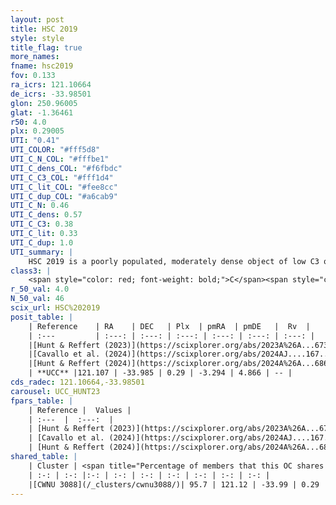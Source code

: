 ```yaml
---
layout: post
title: HSC 2019
style: style
title_flag: true
more_names: 
fname: hsc2019
fov: 0.133
ra_icrs: 121.10664
de_icrs: -33.98501
glon: 250.96005
glat: -1.36461
r50: 4.0
plx: 0.29005
UTI: "0.41"
UTI_COLOR: "#fff5d8"
UTI_C_N_COL: "#fffbe1"
UTI_C_dens_COL: "#f6fbdc"
UTI_C_C3_COL: "#fff1d4"
UTI_C_lit_COL: "#fee8cc"
UTI_C_dup_COL: "#a6cab9"
UTI_C_N: 0.46
UTI_C_dens: 0.57
UTI_C_C3: 0.38
UTI_C_lit: 0.33
UTI_C_dup: 1.0
UTI_summary: |
    HSC 2019 is a poorly populated, moderately dense object of low C3 quality. It was recently reported in the literature. This object shares a large percentage of members with a later reported entry.
class3: |
    <span style="color: red; font-weight: bold;">C</span><span style="color: #FFC300; font-weight: bold;">B</span>
r_50_val: 4.0
N_50_val: 46
scix_url: HSC%202019
posit_table: |
    | Reference    | RA    | DEC   | Plx  | pmRA  | pmDE   |  Rv  |
    | :---         | :---: | :---: | :---: | :---: | :---: | :---: |
    |[Hunt & Reffert (2023)](https://scixplorer.org/abs/2023A%26A...673A.114H) | 121.078 | -33.962 | 0.292 | -3.316 | 4.848 | -- |
    |[Cavallo et al. (2024)](https://scixplorer.org/abs/2024AJ....167...12C) | 121.125 | -33.973 | 0.293 | -- | -- | -- |
    |[Hunt & Reffert (2024)](https://scixplorer.org/abs/2024A%26A...686A..42H) | 121.078 | -33.962 | 0.292 | -3.316 | 4.848 | -- |
    | **UCC** |121.107 | -33.985 | 0.29 | -3.294 | 4.866 | -- | 
cds_radec: 121.10664,-33.98501
carousel: UCC_HUNT23
fpars_table: |
    | Reference |  Values |
    | :---  |  :---:  |
    | [Hunt & Reffert (2023)](https://scixplorer.org/abs/2023A%26A...673A.114H) | `AV50=1.911, diffAV50=0.676, MOD50=12.493, logAge50=8.254` |
    | [Cavallo et al. (2024)](https://scixplorer.org/abs/2024AJ....167...12C) | `AV50=2.11, dMod50=12.28, logAge50=8.41, [Fe/H]50=0.29` |
    | [Hunt & Reffert (2024)](https://scixplorer.org/abs/2024A%26A...686A..42H) | `MassJ=330.774` |
shared_table: |
    | Cluster | <span title="Percentage of members that this OC shares with the ones listed">%</span>   | RA   | DEC   | Plx   | pmRA  | pmDE  | Rv | UTI |
    | :-: | :-: |:-: | :-: | :-: | :-: | :-: | :-: | :-: |
    |[CWNU 3088](/_clusters/cwnu3088/)| 95.7 | 121.12 | -33.99 | 0.29 | -3.31 | 4.86 | -- |0.08 |
---
```

